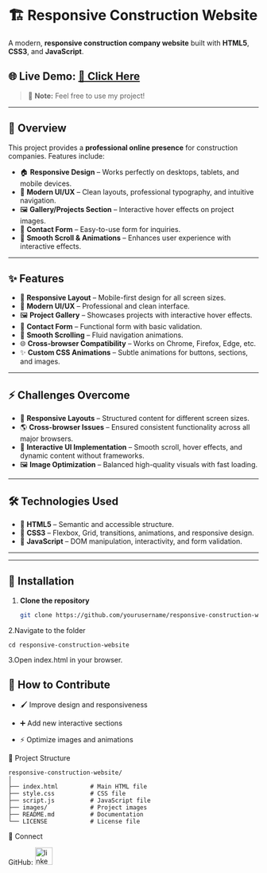 # 🏗️ Responsive Construction Website

A modern, **responsive construction company website** built with **HTML5**, **CSS3**, and **JavaScript**.  

## 🌐 Live Demo: [🔗 Click Here](https://muaddhalsway.github.io/-Responsive-Construction-Website/)

> 📝 **Note:** Feel free to use my project!

---

## 📖 Overview

This project provides a **professional online presence** for construction companies. Features include:

- 🏠 **Responsive Design** – Works perfectly on desktops, tablets, and mobile devices.  
- 🎨 **Modern UI/UX** – Clean layouts, professional typography, and intuitive navigation.  
- 🖼️ **Gallery/Projects Section** – Interactive hover effects on project images.  
- 📧 **Contact Form** – Easy-to-use form for inquiries.  
- 🔄 **Smooth Scroll & Animations** – Enhances user experience with interactive effects.  

---

## ✨ Features

- 📱 **Responsive Layout** – Mobile-first design for all screen sizes.  
- 🎨 **Modern UI/UX** – Professional and clean interface.  
- 🖼️ **Project Gallery** – Showcases projects with interactive hover effects.  
- 📝 **Contact Form** – Functional form with basic validation.  
- 🔄 **Smooth Scrolling** – Fluid navigation animations.  
- 🌐 **Cross-browser Compatibility** – Works on Chrome, Firefox, Edge, etc.  
- ✨ **Custom CSS Animations** – Subtle animations for buttons, sections, and images.  

---

## ⚡ Challenges Overcome

- 📐 **Responsive Layouts** – Structured content for different screen sizes.  
- 🌎 **Cross-browser Issues** – Ensured consistent functionality across all major browsers.  
- 🎯 **Interactive UI Implementation** – Smooth scroll, hover effects, and dynamic content without frameworks.  
- 🖼️ **Image Optimization** – Balanced high-quality visuals with fast loading.  

---

## 🛠️ Technologies Used

- 🔹 **HTML5** – Semantic and accessible structure.  
- 🔹 **CSS3** – Flexbox, Grid, transitions, animations, and responsive design.  
- 🔹 **JavaScript** – DOM manipulation, interactivity, and form validation.  

---


---

## 🚀 Installation

1. **Clone the repository**  

   ```bash
   git clone https://github.com/yourusername/responsive-construction-website.git
2.Navigate to the folder   
```
cd responsive-construction-website
```
3.Open index.html in your browser.

## 📝 How to Contribute

- 🖌️ Improve design and responsiveness

- ➕ Add new interactive sections

- ⚡ Optimize images and animations

📂 Project Structure
```
responsive-construction-website/
│
├── index.html         # Main HTML file
├── style.css          # CSS file
├── script.js          # JavaScript file
├── images/            # Project images
├── README.md          # Documentation
└── LICENSE            # License file
```

🤝 Connect

GitHub: 
<a href="https://www.linkedin.com/posts/muaddh-alsway_webdevelopment-frontenddevelopment-javascript-activity-7368762233566265345-qfLo?utm_source=share&utm_medium=member_desktop&rcm=ACoAADejAqQBo4IKkDbZQ2uIFfqpjS0OHOJntq8" target="_blank">
    <img src="https://img.shields.io/static/v1?message=LinkedIn&logo=linkedin&label=&color=0077B5&logoColor=white&labelColor=&style=for-the-badge" height="35" alt="linkedin logo"  />
  </a>
